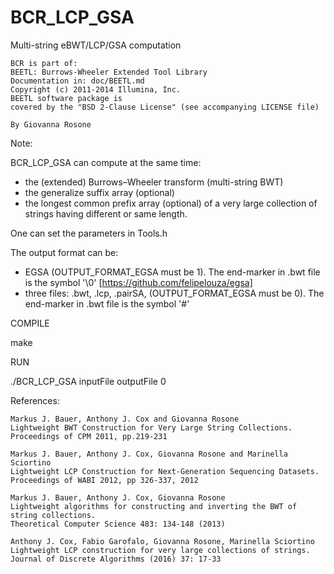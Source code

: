 # BCR_LCP_GSA

Multi-string eBWT/LCP/GSA computation

    BCR is part of:
    BEETL: Burrows-Wheeler Extended Tool Library
    Documentation in: doc/BEETL.md
    Copyright (c) 2011-2014 Illumina, Inc.
    BEETL software package is
    covered by the "BSD 2-Clause License" (see accompanying LICENSE file)
       
    By Giovanna Rosone
   
   
Note:

BCR_LCP_GSA can compute at the same time:
- the (extended) Burrows–Wheeler transform (multi-string BWT)
- the generalize suffix array  (optional)
- the longest common prefix array (optional)
of a very large collection of strings having different or same length. 


One can set the parameters in Tools.h

The output format can be:
- EGSA (OUTPUT_FORMAT_EGSA must be 1). The end-marker in .bwt file is the symbol '\0' [https://github.com/felipelouza/egsa]
- three files: .bwt, .lcp, .pairSA, (OUTPUT_FORMAT_EGSA must be 0). The end-marker in .bwt file is the symbol '#'


COMPILE

make

RUN

./BCR_LCP_GSA inputFile outputFile 0


References:

    Markus J. Bauer, Anthony J. Cox and Giovanna Rosone
    Lightweight BWT Construction for Very Large String Collections.
    Proceedings of CPM 2011, pp.219-231
    
    Markus J. Bauer, Anthony J. Cox, Giovanna Rosone and Marinella Sciortino
    Lightweight LCP Construction for Next-Generation Sequencing Datasets. 
    Proceedings of WABI 2012, pp 326-337, 2012
 
    Markus J. Bauer, Anthony J. Cox, Giovanna Rosone 
    Lightweight algorithms for constructing and inverting the BWT of string collections. 
    Theoretical Computer Science 483: 134-148 (2013)
     
    Anthony J. Cox, Fabio Garofalo, Giovanna Rosone, Marinella Sciortino
    Lightweight LCP construction for very large collections of strings. 
    Journal of Discrete Algorithms (2016) 37: 17-33



